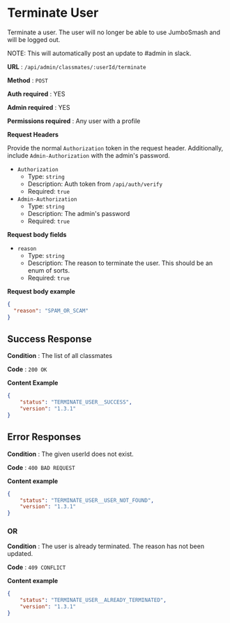 # Terminate User

Terminate a user. The user will no longer be able to use JumboSmash and will be logged out.

NOTE: This will automatically post an update to #admin in slack.

**URL** : `/api/admin/classmates/:userId/terminate`

**Method** : `POST`

**Auth required** : YES

**Admin required** : YES

**Permissions required** : Any user with a profile

**Request Headers**

Provide the normal `Authorization` token in the request header. Additionally, include `Admin-Authorization` with the admin's password.

* `Authorization`
  * Type: `string`
  * Description: Auth token from `/api/auth/verify`
  * Required: `true`
* `Admin-Authorization`
  * Type: `string`
  * Description: The admin's password
  * Required: `true`

**Request body fields**

* `reason`
  * Type: `string`
  * Description: The reason to terminate the user. This should be an enum of sorts.
  * Required: `true`

**Request body example**

```json
{
  "reason": "SPAM_OR_SCAM"
}
```

## Success Response

**Condition** : The list of all classmates

**Code** : `200 OK`

**Content Example**

```json
{
    "status": "TERMINATE_USER__SUCCESS",
    "version": "1.3.1"
}
```

## Error Responses

**Condition** : The given userId does not exist.

**Code** : `400 BAD REQUEST`

**Content example**

```json
{
    "status": "TERMINATE_USER__USER_NOT_FOUND",
    "version": "1.3.1"
}
```

### OR

**Condition** : The user is already terminated. The reason has not been updated.

**Code** : `409 CONFLICT`

**Content example**

```json
{
    "status": "TERMINATE_USER__ALREADY_TERMINATED",
    "version": "1.3.1"
}
```
